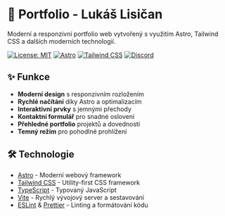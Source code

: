 # 🚀 Portfolio - Lukáš Lisičan

Moderní a responzivní portfolio web vytvořený s využitím Astro, Tailwind CSS a dalších moderních technologií.

[![License: MIT](https://img.shields.io/badge/License-MIT-blue.svg)](https://opensource.org/licenses/MIT)
[![Astro](https://img.shields.io/badge/Made_with-Astro-FF5D01?style=flat&logo=astro&logoColor=white)](https://astro.build/)
[![Tailwind CSS](https://img.shields.io/badge/Tailwind_CSS-38B2AC?style=flat&logo=tailwind-css&logoColor=white)](https://tailwindcss.com/)
[![Discord](https://img.shields.io/badge/Discord-7289DA?style=flat&logo=discord&logoColor=white)](https://discord.gg/QJYDemr6uv)

## ✨ Funkce

- **Moderní design** s responzivním rozložením
- **Rychlé načítání** díky Astro a optimalizacím
- **Interaktivní prvky** s jemnými přechody
- **Kontaktní formulář** pro snadné oslovení
- **Přehledné portfolio** projektů a dovedností
- **Temný režim** pro pohodlné prohlížení

## 🛠️ Technologie

- [Astro](https://astro.build/) - Moderní webový framework
- [Tailwind CSS](https://tailwindcss.com/) - Utility-first CSS framework
- [TypeScript](https://www.typescriptlang.org/) - Typovaný JavaScript
- [Vite](https://vitejs.dev/) - Rychlý vývojový server a sestavování
- [ESLint](https://eslint.org/) & [Prettier](https://prettier.io/) - Linting a formátování kódu
